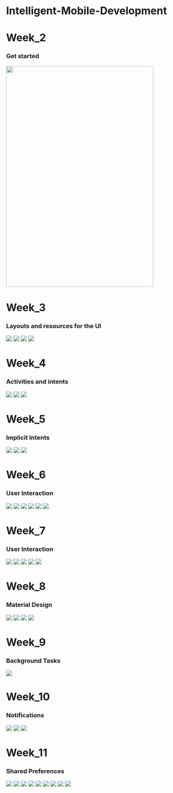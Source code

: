 # Intelligent-Mobile-Development



<H1>Week_2</H1>
<H3>Get started</H3>
<img src="https://github.com/user567890/Intelligent-Mobile-Development/blob/main/1_1.png" width="400" height="600">

<H1>Week_3</H1>
<H3>Layouts and resources for the UI</H3>
<img src="https://github.com/user567890/Intelligent-Mobile-Development/blob/main/3_1.png">
<img src="https://github.com/user567890/Intelligent-Mobile-Development/blob/main/3_2.png">
<img src="https://github.com/user567890/Intelligent-Mobile-Development/blob/main/3_3.png">
<img src="https://github.com/user567890/Intelligent-Mobile-Development/blob/main/3_4.png">

<H1>Week_4</H1>
<H3>Activities and intents</H3>
<img src="https://github.com/user567890/Intelligent-Mobile-Development/blob/main/4_1.png">
<img src="https://github.com/user567890/Intelligent-Mobile-Development/blob/main/4_2.png">
<img src="https://github.com/user567890/Intelligent-Mobile-Development/blob/main/4_3.png">

<H1>Week_5</H1>
<H3>Implicit Intents</H3>
<img src="https://github.com/user567890/Intelligent-Mobile-Development/blob/main/5_1.png">
<img src="https://github.com/user567890/Intelligent-Mobile-Development/blob/main/5_2.png">
<img src="https://github.com/user567890/Intelligent-Mobile-Development/blob/main/5_3.png">

<H1>Week_6</H1>
<H3>User Interaction</H3>
<img src="https://github.com/user567890/Intelligent-Mobile-Development/blob/main/6_1.png">
<img src="https://github.com/user567890/Intelligent-Mobile-Development/blob/main/6_2.png">
<img src="https://github.com/user567890/Intelligent-Mobile-Development/blob/main/6_3.png">
<img src="https://github.com/user567890/Intelligent-Mobile-Development/blob/main/6_4.png">
<img src="https://github.com/user567890/Intelligent-Mobile-Development/blob/main/6_5.png">
<img src="https://github.com/user567890/Intelligent-Mobile-Development/blob/main/6_6.png">

<H1>Week_7</H1>
<H3>User Interaction</H3>
<img src="https://github.com/user567890/Intelligent-Mobile-Development/blob/main/7_1.png">
<img src="https://github.com/user567890/Intelligent-Mobile-Development/blob/main/7_2.png">
<img src="https://github.com/user567890/Intelligent-Mobile-Development/blob/main/7_3.png">
<img src="https://github.com/user567890/Intelligent-Mobile-Development/blob/main/7_11.png">
<img src="https://github.com/user567890/Intelligent-Mobile-Development/blob/main/7_22.png">



<H1>Week_8</H1>
<H3>Material Design</H3>
<img src="https://github.com/user567890/Intelligent-Mobile-Development/blob/main/8_1.png">
<img src="https://github.com/user567890/Intelligent-Mobile-Development/blob/main/8_2.png">
<img src="https://github.com/user567890/Intelligent-Mobile-Development/blob/main/8_3.png">
<img src="https://github.com/user567890/Intelligent-Mobile-Development/blob/main/8_4.png">


<H1>Week_9</H1>
<H3>Background Tasks</H3>
<img src="https://github.com/user567890/Intelligent-Mobile-Development/blob/main/9_1.png">

<H1>Week_10</H1>
<H3>Notifications</H3>
<img src="https://github.com/user567890/Intelligent-Mobile-Development/blob/main/10_1.png">
<img src="https://github.com/user567890/Intelligent-Mobile-Development/blob/main/10_2.png">
<img src="https://github.com/user567890/Intelligent-Mobile-Development/blob/main/10_3.png">

<H1>Week_11</H1>
<H3>Shared Preferences</H3>
<img src="https://github.com/user567890/Intelligent-Mobile-Development/blob/main/11_1.png">
<img src="https://github.com/user567890/Intelligent-Mobile-Development/blob/main/11_2.png">
<img src="https://github.com/user567890/Intelligent-Mobile-Development/blob/main/11_3.png">
<img src="https://github.com/user567890/Intelligent-Mobile-Development/blob/main/11_4.png">
<img src="https://github.com/user567890/Intelligent-Mobile-Development/blob/main/11_5.png">
<img src="https://github.com/user567890/Intelligent-Mobile-Development/blob/main/11_6.png">
<img src="https://github.com/user567890/Intelligent-Mobile-Development/blob/main/11_7.png">
<img src="https://github.com/user567890/Intelligent-Mobile-Development/blob/main/11_8.png">
<img src="https://github.com/user567890/Intelligent-Mobile-Development/blob/main/11_9.png">






